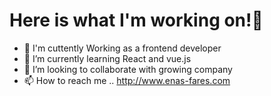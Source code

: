 # Here is what I'm working on!👋
- 👀 I'm cuttently Working as a frontend developer
- 🌱 I’m currently learning React and vue.js
- 💞️ I’m looking to collaborate with growing company
- 📫 How to reach me .. http://www.enas-fares.com

<!---
Enas-Fares/Enas-Fares is a ✨ special ✨ repository because its `README.md` (this file) appears on your GitHub profile.
You can click the Preview link to take a look at your changes.
--->
